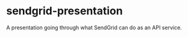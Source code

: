 sendgrid-presentation
=====================

A presentation going through what SendGrid can do as an API service.
